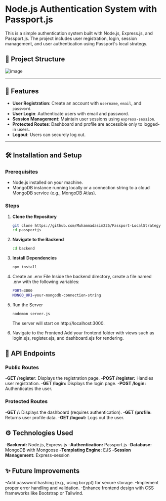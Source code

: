 # Node.js Authentication System with Passport.js

This is a simple authentication system built with Node.js, Express.js, and Passport.js. The project includes user registration, login, session management, and user authentication using Passport's local strategy.

## 📁 Project Structure

![image](https://github.com/user-attachments/assets/67aca9e1-df66-4149-afc9-3951c47b7909)


---

## 🚀 Features

- **User Registration**: Create an account with `username`, `email`, and `password`.
- **User Login**: Authenticate users with email and password.
- **Session Management**: Maintain user sessions using `express-session`.
- **Protected Routes**: Dashboard and profile are accessible only to logged-in users.
- **Logout**: Users can securely log out.

---

## 🛠️ Installation and Setup

### Prerequisites
- Node.js installed on your machine.
- MongoDB instance running locally or a connection string to a cloud MongoDB service (e.g., MongoDB Atlas).

### Steps

1. **Clone the Repository**
   ```bash
   git clone https://github.com/Muhammadasim225/Passport-LocalStrategy.git
   cd passportjs

2. **Navigate to the Backend**
   ```bash
   cd backend

4. **Install Dependencies**

   ```bash
   npm install

4. Create an .env File Inside the backend directory, create a file named .env with the following variables:

   ```bash
   PORT=3000
   MONGO_URI=your-mongodb-connection-string

5. Run the Server

   ```bash
   nodemon server.js
   ```
   The server will start on http://localhost:3000.

6. Navigate to the Frontend Add your frontend folder with views such as login.ejs, register.ejs, and dashboard.ejs for rendering.


  ## 🧪 API Endpoints
 
   ### Public Routes

   -**GET /register:** Displays the registration page.
   -**POST /register:** Handles user registration.
   -**GET /login:** Displays the login page.
   -**POST /login:** Authenticates the user.

   ### Protected Routes

   -**GET /:** Displays the dashboard (requires authentication).
   -**GET /profile:** Returns user profile data.
   -**GET /logout:** Logs out the user.


  ## ⚙️ Technologies Used

  -**Backend:** Node.js, Express.js
  -**Authentication:** Passport.js
  -**Database:** MongoDB with Mongoose
  -**Templating Engine:** EJS
  -**Session Management:** Express-session

  ## ✨ Future Improvements

  -Add password hashing (e.g., using bcrypt) for secure storage.
  -Implement proper error handling and validation.
  -Enhance frontend design with CSS frameworks like Bootstrap or Tailwind.







 

 

 








   


   


   





